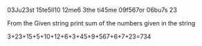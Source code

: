 03Ju23st 15te5ll10 12me6 3the ti45me 09f567or 06bu7s 23

From the Given string print sum of the numbers given in the string

3+23+15+5+10+12+6+3+45+9+567+6+7+23=734

